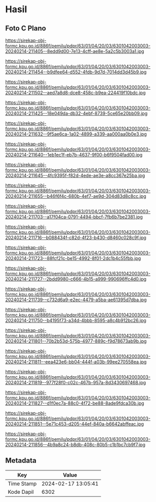 # Hasil

## Foto C Plano

https://sirekap-obj-formc.kpu.go.id/886f/pemilu/pdpr/63/01/04/20/03/6301042003003-20240214-211405--8edd9d00-7e13-4cff-ae8e-5a2c5b3003a1.jpg

https://sirekap-obj-formc.kpu.go.id/886f/pemilu/pdpr/63/01/04/20/03/6301042003003-20240214-211454--b9dfee64-d552-4fdb-9d7d-7014dd3d45b9.jpg

https://sirekap-obj-formc.kpu.go.id/886f/pemilu/pdpr/63/01/04/20/03/6301042003003-20240214-211502--aed7a8d8-dce8-458c-b9ea-224419f10bdc.jpg

https://sirekap-obj-formc.kpu.go.id/886f/pemilu/pdpr/63/01/04/20/03/6301042003003-20240214-211425--18e049da-db32-4ebf-8739-5ce65e20bb09.jpg

https://sirekap-obj-formc.kpu.go.id/886f/pemilu/pdpr/63/01/04/20/03/6301042003003-20240214-211632--9f5ae6ca-1a02-4899-a339-aa000aa0b0e3.jpg

https://sirekap-obj-formc.kpu.go.id/886f/pemilu/pdpr/63/01/04/20/03/6301042003003-20240214-211640--1eb1ec1f-eb7b-4637-9f00-b6f9504fad00.jpg

https://sirekap-obj-formc.kpu.go.id/886f/pemilu/pdpr/63/01/04/20/03/6301042003003-20240214-211645--4fc9395f-f82d-4ede-ae3e-a8cc367e25ba.jpg

https://sirekap-obj-formc.kpu.go.id/886f/pemilu/pdpr/63/01/04/20/03/6301042003003-20240214-211655--b46f6f4c-680b-4ef7-ae9d-304d83d8c8cc.jpg

https://sirekap-obj-formc.kpu.go.id/886f/pemilu/pdpr/63/01/04/20/03/6301042003003-20240214-211703--a17f04ca-0791-4494-bbcf-7fb6b7be2381.jpg

https://sirekap-obj-formc.kpu.go.id/886f/pemilu/pdpr/63/01/04/20/03/6301042003003-20240214-211716--b088434f-c82d-4f23-b430-d8460c028c9f.jpg

https://sirekap-obj-formc.kpu.go.id/886f/pemilu/pdpr/63/01/04/20/03/6301042003003-20240214-211723--88fcf21c-be15-4992-8f01-2dc1b4c55fbb.jpg

https://sirekap-obj-formc.kpu.go.id/886f/pemilu/pdpr/63/01/04/20/03/6301042003003-20240214-211727--2bdd9980-c666-4b15-a999-990696ffc4d0.jpg

https://sirekap-obj-formc.kpu.go.id/886f/pemilu/pdpr/63/01/04/20/03/6301042003003-20240214-211739--c732d6a9-e2ec-4479-a5ba-ae61395d7dba.jpg

https://sirekap-obj-formc.kpu.go.id/886f/pemilu/pdpr/63/01/04/20/03/6301042003003-20240214-211750--b4195f73-a34d-4bbb-8595-a8c4b912bc26.jpg

https://sirekap-obj-formc.kpu.go.id/886f/pemilu/pdpr/63/01/04/20/03/6301042003003-20240214-211801--70b2b53d-575b-4977-889c-f9d78673ab9b.jpg

https://sirekap-obj-formc.kpu.go.id/886f/pemilu/pdpr/63/01/04/20/03/6301042003003-20240214-211811--eea423e6-bb04-444f-a03b-99ee270558ea.jpg

https://sirekap-obj-formc.kpu.go.id/886f/pemilu/pdpr/63/01/04/20/03/6301042003003-20240214-211819--977f28f0-c02c-467b-957a-8d3430697468.jpg

https://sirekap-obj-formc.kpu.go.id/886f/pemilu/pdpr/63/01/04/20/03/6301042003003-20240214-211827--d1f0ec7a-88c0-4f72-be88-8ade9fdca30b.jpg

https://sirekap-obj-formc.kpu.go.id/886f/pemilu/pdpr/63/01/04/20/03/6301042003003-20240214-211851--5e71c453-d205-44ef-840a-b6642abffeac.jpg

https://sirekap-obj-formc.kpu.go.id/886f/pemilu/pdpr/63/01/04/20/03/6301042003003-20240214-211856--4b9a8c24-b8db-408c-80b5-c1b1bc7cb9f7.jpg


## Metadata

| Key        | Value               |
| ---------- | ------------------- |
| Time Stamp | 2024-02-17 13:05:41 |
| Kode Dapil | 6302                |



